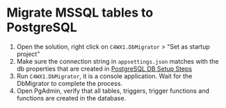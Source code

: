 # Migrate MSSQL tables to PostgreSQL

1. Open the solution, right click on `C4WX1.DbMigrator` > "Set as startup project"
2. Make sure the connection string in `appsettings.json` matches with the db properties that are created in [PostgreSQL DB Setup Steps](../1-postgresql-setup/psql-setup.md)
3. Run `C4WX1.DbMigrator`, it is a console application. Wait for the DbMigrator to complete the process.
4. Open PgAdmin, verify that all tables, triggers, trigger functions and functions are created in the database.